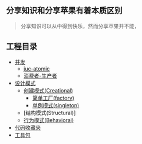 ## 分享知识和分享苹果有着本质区别

> 分享知识可以从中得到快乐，然而分享苹果并不能，

## 工程目录
- [并发](https://github.com/duxinglangzi/andy-tools/tree/master/src/main/java/com/andy/concurrent)
    - [juc-atomic](https://github.com/duxinglangzi/andy-tools/tree/master/src/main/java/com/andy/concurrent/juc/atomic)
    - [消费者-生产者](https://github.com/duxinglangzi/andy-tools/tree/master/src/main/java/com/andy/concurrent/consumerAndProducer)
- [设计模式](https://github.com/duxinglangzi/andy-tools/tree/master/src/main/java/com/andy/designPattern)
    - [创建模式(Creational)](https://github.com/duxinglangzi/andy-tools/tree/master/src/main/java/com/andy/designPattern/creational)
        - [简单工厂(factory)](https://github.com/duxinglangzi/andy-tools/tree/master/src/main/java/com/andy/designPattern/creational/factory)
        - [单例模式(singleton)](https://github.com/duxinglangzi/andy-tools/tree/master/src/main/java/com/andy/designPattern/creational/singleton)
    - [结构模式(Structural)]
    - [行为模式(Behavioral)](https://github.com/duxinglangzi/andy-tools/tree/master/src/main/java/com/andy/designPattern/behavioral)
- [代码收藏夹](https://github.com/duxinglangzi/andy-tools/tree/master/src/main/java/com/andy/codeCollector)
- [工具包](https://github.com/duxinglangzi/andy-tools/tree/master/src/main/java/com/andy/utils)
